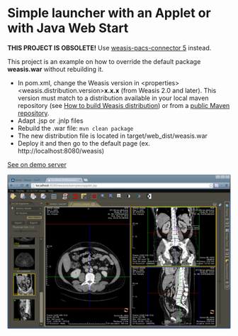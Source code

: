 Simple launcher with an Applet or with Java Web Start
=====================================================

**THIS PROJECT IS OBSOLETE!** Use [weasis-pacs-connector 5](https://github.com/nroduit/weasis-pacs-connector) instead.

This project is an example on how to override the default package **weasis.war** without rebuilding it.


 * In pom.xml, change the Weasis version in &lt;properties>&lt;weasis.distribution.version>**x.x.x** (from Weasis 2.0 and later). This version must match to a distribution available in your local maven repository (see [How to build Weasis distribution](http://www.dcm4che.org/confluence/display/WEA/Building+Weasis+from+source "Build Weasis Distribution")) or from a [public Maven repository](http://dicom.vital-it.ch:8087/nexus/content/repositories/releases/org/weasis/weasis-distributions/).
 * Adapt .jsp or .jnlp files
 * Rebuild the .war file: `mvn clean package`
 * The new distribution file is located in target/web_dist/weasis.war
 * Deploy it and then go to the default page (ex. http://localhost:8080/weasis)

[See on demo server](http://dicom.vital-it.ch:8089/weasis/)
 
![Weasis inside a web browser](Screenshot.png)
